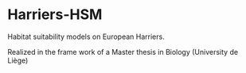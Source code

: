 # Harriers-HSM
Habitat suitability models on European Harriers.

Realized in the frame work of a Master thesis in Biology (University de Liège)

